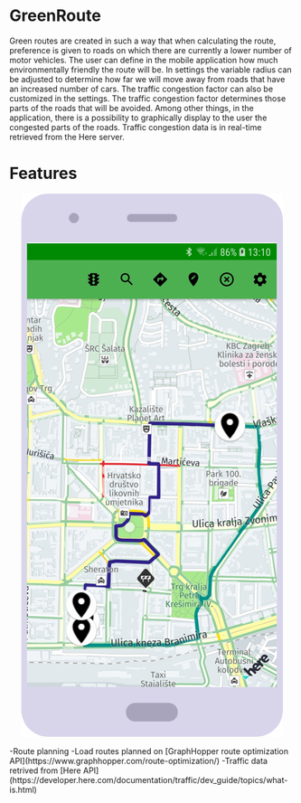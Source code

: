 # GreenRoute
Green routes are created in such a way that when calculating the route, preference is given to roads on which there are currently a lower number of motor vehicles.
The user can define in the mobile application how much environmentally friendly the route will be. In settings the variable radius can be adjusted to determine how far we will move away from roads that have an increased number of cars. The traffic congestion factor can also be customized in the settings. The traffic congestion factor determines those parts of the roads that will be avoided. Among other things, in the application, there is a possibility to graphically display to the user the congested parts of the roads. Traffic congestion data is in real-time retrieved from the Here server.

# Features
<p align="center">
  <img src="https://github.com/Mb50102/GreenRoute/blob/master/AppExample.png" />
</p>
-Route planning
-Load routes planned on [GraphHopper route optimization API](https://www.graphhopper.com/route-optimization/)
-Traffic data retrived from [Here API](https://developer.here.com/documentation/traffic/dev_guide/topics/what-is.html)


